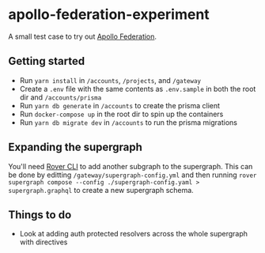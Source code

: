 # apollo-federation-experiment

A small test case to try out [Apollo Federation](https://www.apollographql.com/docs/federation/).

## Getting started

- Run ```yarn install``` in ```/accounts```, ```/projects```, and ```/gateway```
- Create a ```.env``` file with the same contents as ```.env.sample``` in both the root dir and ```/accounts/prisma```
- Run ```yarn db generate``` in ```/accounts``` to create the prisma client
- Run ```docker-compose up``` in the root dir to spin up the containers
- Run ```yarn db migrate dev``` in ```/accounts``` to run the prisma migrations

## Expanding the supergraph

You'll need [Rover CLI](https://www.apollographql.com/docs/rover/) to add another subgraph to the supergraph. This can be done by editting
```/gateway/supergraph-config.yml``` and then running ```rover supergraph compose --config ./supergraph-config.yaml > supergraph.graphql```
to create a new supergraph schema.

## Things to do
- Look at adding auth protected resolvers across the whole supergraph with directives
